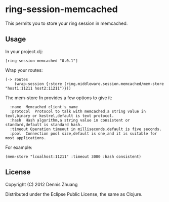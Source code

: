 # ring-session-memcached
  This permits you to store your ring session in memcached.

## Usage

In your project.clj:

    [ring-session-memcached "0.0.1"]

Wrap your routes:

    (-> routes
        (wrap-session {:store (ring.middleware.session.memcached/mem-store "host1:11211 host2:11211")}))

The mem-store fn provides a few options to give it:

	  :name  Memcached client's name
	  :protocol  Protocol to talk with memcached,a string value in text,binary or kestrel,default is text protocol.
	  :hash  Hash algorithm,a string value in consistent or standard,default is standard hash.
	  :timeout Operation timeout in milliseconds,default is five seconds.
	  :pool  Connection pool size,default is one,and it is suitable for most applications.

For example:

	(mem-store "lcoalhost:11211" :timeout 3000 :hash consistent)


## License

Copyright (C) 2012 Dennis Zhuang

Distributed under the Eclipse Public License, the same as Clojure.



